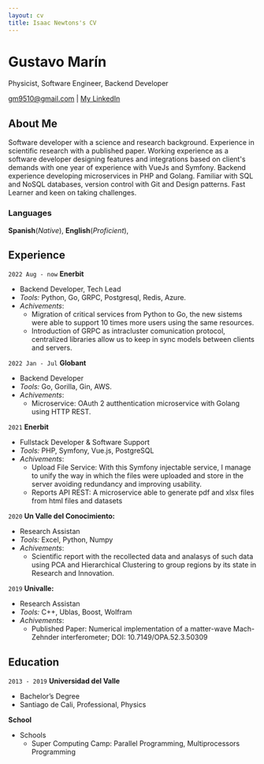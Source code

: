```yaml
---
layout: cv
title: Isaac Newtons's CV
---
```

# Gustavo Marín
Physicist, Software Engineer, Backend Developer

<div id="webaddress">
<a href="gm9510@gmail.com">gm9510@gmail.com</a>
| <a href="https://www.linkedin.com/in/gustavo-mar%C3%ADn-a1332110/">My LinkedIn</a>
</div>


## About Me
Software developer with a science and research background. Experience in scientific research with a published paper. Working experience as a software developer designing features and integrations based on client's demands with one year of experience with VueJs and Symfony. Backend experience developing microservices in PHP and Golang. Familiar with SQL and NoSQL databases, version control with Git and Design patterns. Fast Learner and keen on taking challenges.

### Languages

__Spanish__(*Native*),  __English__(*Proficient*), 


## Experience
`2022 Aug - now`
__Enerbit__

* Backend Developer, Tech Lead
* _Tools:_ Python, Go, GRPC, Postgresql, Redis, Azure.
* _Achivements_:
  * Migration of critical services from Python to Go, the new sistems were able to support 10 times more users using the same resources.
  * Introduction of GRPC as intracluster comunication protocol, centralized libraries allow us to keep in sync models between clients and servers.

`2022 Jan - Jul`
__Globant__

* Backend Developer
* _Tools:_ Go, Gorilla, Gin, AWS.
* _Achivements_:
  * Microservice: OAuth 2 autthentication microservice with Golang using HTTP REST.

`2021`
__Enerbit__

* Fullstack Developer & Software Support
* _Tools:_ PHP, Symfony, Vue.js, PostgreSQL
* _Achivements_:
  * Upload File Service: With this Symfony injectable service, I manage to unify the way in which the files were uploaded and store in the server avoiding redundancy and improving usability.
  * Reports API REST: A microservice able to generate pdf and xlsx files from html files and datasets

`2020`
__Un Valle del Conocimiento:__

* Research Assistan
* _Tools:_ Excel, Python, Numpy
* _Achivements_:
  * Scientific report with the recollected data and analasys of such data using PCA and Hierarchical Clustering to group regions by its state in Research and Innovation.

`2019`
__Univalle:__

* Research Assistan
* _Tools:_ C++, Ublas, Boost, Wolfram
* _Achivements_:
  * Published Paper: Numerical implementation of a matter-wave Mach-Zehnder interferometer; DOI: 10.7149/OPA.52.3.50309

## Education
`2013 - 2019`
__Universidad del Valle__

* Bachelor’s Degree
* Santiago de Cali, Professional, Physics

__School__

* Schools
  * Super Computing Camp: Parallel Programming, Multiprocessors Programming



<!-- ### Footer
Last updated: May 2013 -->